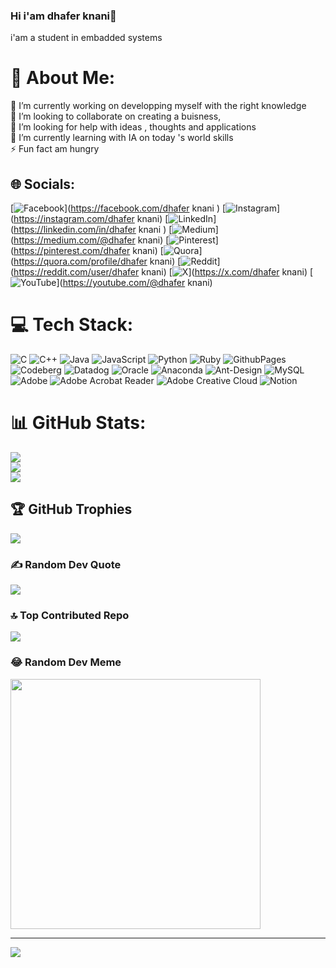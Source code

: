 ### Hi i'am dhafer knani👋
i'am a student in embadded systems 

# 💫 About Me:
🔭 I’m currently working on developping myself with the right knowledge<br>👯 I’m looking to collaborate on creating a buisness, <br>🤝 I’m looking for help with ideas , thoughts and applications<br>🌱 I’m currently learning with IA on today 's world skills<br>⚡ Fun fact am hungry


## 🌐 Socials:
[![Facebook](https://img.shields.io/badge/Facebook-%231877F2.svg?logo=Facebook&logoColor=white)](https://facebook.com/dhafer knani ) [![Instagram](https://img.shields.io/badge/Instagram-%23E4405F.svg?logo=Instagram&logoColor=white)](https://instagram.com/dhafer knani) [![LinkedIn](https://img.shields.io/badge/LinkedIn-%230077B5.svg?logo=linkedin&logoColor=white)](https://linkedin.com/in/dhafer knani ) [![Medium](https://img.shields.io/badge/Medium-12100E?logo=medium&logoColor=white)](https://medium.com/@dhafer knani) [![Pinterest](https://img.shields.io/badge/Pinterest-%23E60023.svg?logo=Pinterest&logoColor=white)](https://pinterest.com/dhafer knani) [![Quora](https://img.shields.io/badge/Quora-%23B92B27.svg?logo=Quora&logoColor=white)](https://quora.com/profile/dhafer knani) [![Reddit](https://img.shields.io/badge/Reddit-%23FF4500.svg?logo=Reddit&logoColor=white)](https://reddit.com/user/dhafer knani) [![X](https://img.shields.io/badge/X-black.svg?logo=X&logoColor=white)](https://x.com/dhafer knani) [![YouTube](https://img.shields.io/badge/YouTube-%23FF0000.svg?logo=YouTube&logoColor=white)](https://youtube.com/@dhafer knani) 

# 💻 Tech Stack:
![C](https://img.shields.io/badge/c-%2300599C.svg?style=for-the-badge&logo=c&logoColor=white) ![C++](https://img.shields.io/badge/c++-%2300599C.svg?style=for-the-badge&logo=c%2B%2B&logoColor=white) ![Java](https://img.shields.io/badge/java-%23ED8B00.svg?style=for-the-badge&logo=openjdk&logoColor=white) ![JavaScript](https://img.shields.io/badge/javascript-%23323330.svg?style=for-the-badge&logo=javascript&logoColor=%23F7DF1E) ![Python](https://img.shields.io/badge/python-3670A0?style=for-the-badge&logo=python&logoColor=ffdd54) ![Ruby](https://img.shields.io/badge/ruby-%23CC342D.svg?style=for-the-badge&logo=ruby&logoColor=white) ![GithubPages](https://img.shields.io/badge/github%20pages-121013?style=for-the-badge&logo=github&logoColor=white) ![Codeberg](https://img.shields.io/badge/Codeberg-2185D0?style=for-the-badge&logo=Codeberg&logoColor=white) ![Datadog](https://img.shields.io/badge/datadog-%23632CA6.svg?style=for-the-badge&logo=datadog&logoColor=white) ![Oracle](https://img.shields.io/badge/Oracle-F80000?style=for-the-badge&logo=oracle&logoColor=white) ![Anaconda](https://img.shields.io/badge/Anaconda-%2344A833.svg?style=for-the-badge&logo=anaconda&logoColor=white) ![Ant-Design](https://img.shields.io/badge/-AntDesign-%230170FE?style=for-the-badge&logo=ant-design&logoColor=white) ![MySQL](https://img.shields.io/badge/mysql-%2300000f.svg?style=for-the-badge&logo=mysql&logoColor=white) ![Adobe](https://img.shields.io/badge/adobe-%23FF0000.svg?style=for-the-badge&logo=adobe&logoColor=white) ![Adobe Acrobat Reader](https://img.shields.io/badge/Adobe%20Acrobat%20Reader-EC1C24.svg?style=for-the-badge&logo=Adobe%20Acrobat%20Reader&logoColor=white) ![Adobe Creative Cloud](https://img.shields.io/badge/Adobe%20Creative%20Cloud-DA1F26.svg?style=for-the-badge&logo=Adobe%20Creative%20Cloud&logoColor=white) ![Notion](https://img.shields.io/badge/Notion-%23000000.svg?style=for-the-badge&logo=notion&logoColor=white)
# 📊 GitHub Stats:
![](https://github-readme-stats.vercel.app/api?username=knani02&theme=dark&hide_border=false&include_all_commits=true&count_private=true)<br/>
![](https://github-readme-streak-stats.herokuapp.com/?user=knani02&theme=dark&hide_border=false)<br/>
![](https://github-readme-stats.vercel.app/api/top-langs/?username=knani02&theme=dark&hide_border=false&include_all_commits=true&count_private=true&layout=compact)

## 🏆 GitHub Trophies
![](https://github-profile-trophy.vercel.app/?username=knani02&theme=radical&no-frame=false&no-bg=true&margin-w=4)

### ✍️ Random Dev Quote
![](https://quotes-github-readme.vercel.app/api?type=horizontal&theme=radical)

### 🔝 Top Contributed Repo
![](https://github-contributor-stats.vercel.app/api?username=knani02&limit=5&theme=dark&combine_all_yearly_contributions=true)

### 😂 Random Dev Meme
<img src='https://randommeme-five.vercel.app/' style="height: 400px;"/>

---
[![](https://visitcount.itsvg.in/api?id=knani02&icon=0&color=0)](https://visitcount.itsvg.in)

<!-- Proudly created with GPRM ( https://gprm.itsvg.in ) -->

